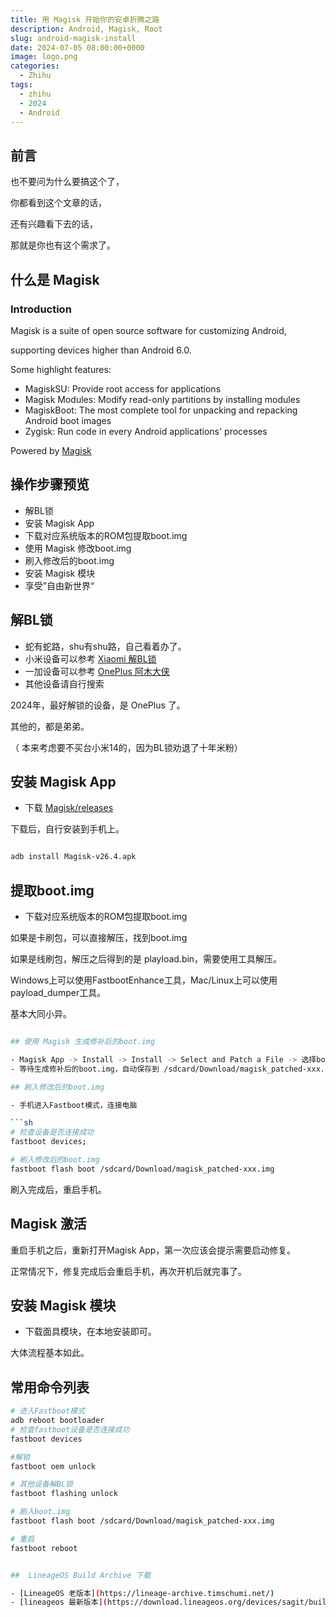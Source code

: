 ```yaml
---
title: 用 Magisk 开始你的安卓折腾之路
description: Android, Magisk, Root
slug: android-magisk-install
date: 2024-07-05 08:00:00+0000
image: logo.png
categories:
  - Zhihu
tags:
  - zhihu
  - 2024
  - Android
---
```


## 前言

也不要问为什么要搞这个了，

你都看到这个文章的话，

还有兴趣看下去的话，

那就是你也有这个需求了。

## 什么是 Magisk

### Introduction

Magisk is a suite of open source software for customizing Android, 

supporting devices higher than Android 6.0.

Some highlight features:

- MagiskSU: Provide root access for applications
- Magisk Modules: Modify read-only partitions by installing modules
- MagiskBoot: The most complete tool for unpacking and repacking Android boot images
- Zygisk: Run code in every Android applications' processes

Powered by [Magisk](https://github.com/topjohnwu/Magisk)

## 操作步骤预览

- 解BL锁
- 安装 Magisk App
- 下载对应系统版本的ROM包提取boot.img
- 使用 Magisk 修改boot.img
- 刷入修改后的boot.img
- 安装 Magisk 模块
- 享受”自由新世界“

## 解BL锁

- 蛇有蛇路，shu有shu路，自己看着办了。
- 小米设备可以参考 [Xiaomi 解BL锁](https://www.miui.com/unlock/)
- 一加设备可以参考 [OnePlus 阿木大侠](https://www.oneplus.com/cn/developer)
- 其他设备请自行搜索

2024年，最好解锁的设备，是 OnePlus 了。

其他的，都是弟弟。

（ 本来考虑要不买台小米14的，因为BL锁劝退了十年米粉）



## 安装 Magisk App

- 下载 [Magisk/releases](https://github.com/topjohnwu/Magisk/releases)

下载后，自行安装到手机上。

```sh 

adb install Magisk-v26.4.apk
```

## 提取boot.img

- 下载对应系统版本的ROM包提取boot.img

如果是卡刷包，可以直接解压，找到boot.img

如果是线刷包，解压之后得到的是 playload.bin，需要使用工具解压。

Windows上可以使用FastbootEnhance工具，Mac/Linux上可以使用payload_dumper工具。

基本大同小异。

```sh

## 使用 Magisk 生成修补后的boot.img

- Magisk App -> Install -> Install -> Select and Patch a File -> 选择boot.img
- 等待生成修补后的boot.img，自动保存到 /sdcard/Download/magisk_patched-xxx.img

## 刷入修改后的boot.img

- 手机进入Fastboot模式，连接电脑

```sh
# 检查设备是否连接成功
fastboot devices;

# 刷入修改后的boot.img
fastboot flash boot /sdcard/Download/magisk_patched-xxx.img

```

刷入完成后，重启手机。

## Magisk 激活

重启手机之后，重新打开Magisk App，第一次应该会提示需要启动修复。

正常情况下，修复完成后会重启手机，再次开机后就完事了。

## 安装 Magisk 模块

- 下载面具模块，在本地安装即可。

大体流程基本如此。


## 常用命令列表

```sh
# 进入Fastboot模式
adb reboot bootloader
# 检查fastboot设备是否连接成功
fastboot devices

#解锁
fastboot oem unlock

# 其他设备解BL锁
fastboot flashing unlock

# 刷入boot.img
fastboot flash boot /sdcard/Download/magisk_patched-xxx.img

# 重启
fastboot reboot


##  LineageOS Build Archive 下载

- [LineageOS 老版本](https://lineage-archive.timschumi.net/)
- [lineageos 最新版本](https://download.lineageos.org/devices/sagit/builds)

```

